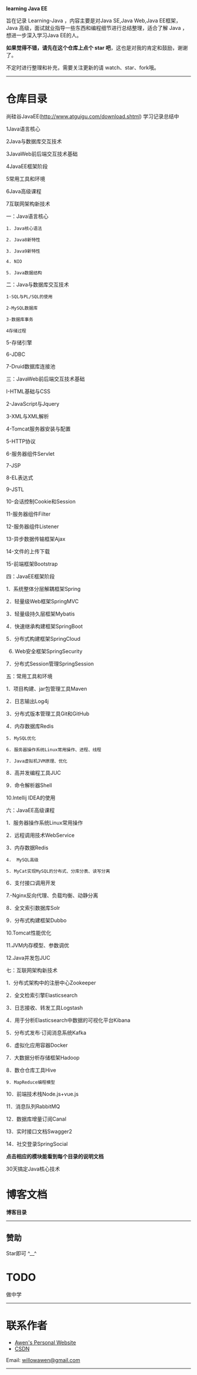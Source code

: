 ﻿ **learning Java EE** 
  
旨在记录 Learning-Java ，内容主要是对Java SE,Java Web,Java EE框架，Java 高级，面试就业指导一些东西和编程细节进行总结整理，适合了解 Java ，想进一步深入学习Java EE的人。

**如果觉得不错，请先在这个仓库上点个 star 吧**，这也是对我的肯定和鼓励，谢谢了。

不定时进行整理和补充，需要关注更新的请 watch、star、fork哦。

-----

# 仓库目录
尚硅谷JavaEE(http://www.atguigu.com/download.shtml)
学习记录总结中

1Java语言核心

2Java与数据库交互技术

3JavaWeb前后端交互技术基础

4JavaEE框架阶段

5常用工具和环境

6Java高级课程

7互联网架构新技术

一：Java语言核心

	1. Java核心语法
	
	2. Java8新特性
	
	3. Java9新特性
	
	4. NIO
	
	5. Java数据结构
	
二：Java与数据库交互技术

	1-SQL与PL/SQL的使用

	2-MySQL数据库
	
	3-数据库事务
	
	4存储过程
	
5-存储引擎

6-JDBC

7-Druid数据库连接池

三：JavaWeb前后端交互技术基础

I-HTML基础与CSS

2-JavaScript与Jquery

3-XML与XML解析

4-Tomcat服务器安装与配置

5-HTTP协议

6-服务器组件Servlet

7-JSP

8-EL表达式

9-JSTL

10-会话控制Cookie和Session

11-服务器组件Filter

12-服务器组件Listener

13-异步数据传输框架Ajax

14-文件的上传下载

15-前端框架Bootstrap

四：JavaEE框架阶段

1．系统整体分层解耦框架Spring

2．轻量级Web框架SpringMVC

3．轻量级持久层框架Mybatis

4．快速继承构建框架SpringBoot

5．分布式构建框架SpringCloud

6. Web安全框架SpringSecurity

7．分布式Session管理SpringSession

五：常用工具和环境

1．项目构建、jar包管理工具Maven

2．日志输出Log4j

3．分布式版本管理工具Git和GitHub

4．内存数据库Redis

	5. MySQL优化
	
	6. 服务器操作系统Linux常用操作、进程、线程
	
	7. Java虚拟机JVM原理、优化
	
8．高并发编程工具JUC

9．命令解析器Shell

10.lntellij IDEA的使用

六：JavaEE高级课程

1．服务器操作系统Linux常用操作

2．远程调用技术WebService

3．内存数据Redis

	4.  MySQL高级
	
	5. MyCat实现MySQL的分布式、分库分表、读写分离
	
6．支付接口调用开发

7.-Nginx反向代理、负载均衡、动静分离

8．全文索引数据库Solr

9．分布式构建框架Dubbo

10.Tomcat性能优化

11.JVM内存模型、参数调优

12.Java并发包JUC

七：互联网架构新技术

1．分布式架构中的注册中心Zookeeper

2．全文检索引擎Elasticsearch

3．日志接收、转发工具Logstash

4．用于分析Elasticsearch中数据的可视化平台Kibana

5．分布式发布·订阅消息系统Kafka

6．虚拟化应用容器Docker

7．大数据分析存储框架Hadoop

8．数仓仓库工具Hive

	9. MapReduce编程模型
	
10．前端技术栈Node.js+vue.js

11．消息队列RabbitMQ

12．数据库增量订阅Canal

13．实时接口文档Swagger2

14．社交登录SpringSocial

**点击相应的模块能看到每个目录的说明文档**

30天搞定Java核心技术


# 博客文档

**博客目录**

-----


## 赞助

Star即可  ^__^

# TODO

做中学

-----

# 联系作者

- [Awen's Personal Website](没有中)
- [CSDN](https://blog.csdn.net/qq_41569732)

Email: willowawen@gmail.com

-----

